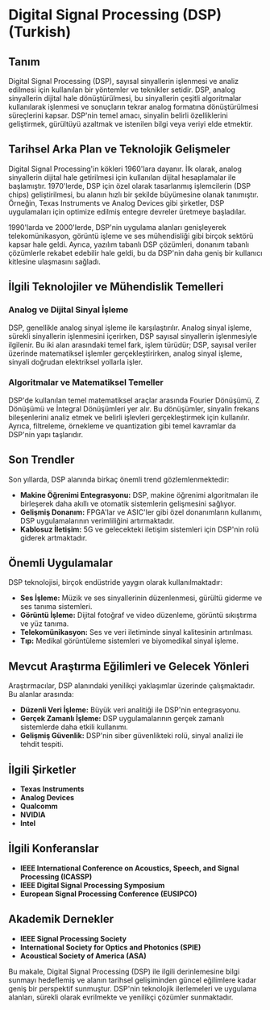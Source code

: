 # Digital Signal Processing (DSP) (Turkish)

## Tanım

Digital Signal Processing (DSP), sayısal sinyallerin işlenmesi ve analiz edilmesi için kullanılan bir yöntemler ve teknikler setidir. DSP, analog sinyallerin dijital hale dönüştürülmesi, bu sinyallerin çeşitli algoritmalar kullanılarak işlenmesi ve sonuçların tekrar analog formatına dönüştürülmesi süreçlerini kapsar. DSP'nin temel amacı, sinyalin belirli özelliklerini geliştirmek, gürültüyü azaltmak ve istenilen bilgi veya veriyi elde etmektir.

## Tarihsel Arka Plan ve Teknolojik Gelişmeler

Digital Signal Processing'in kökleri 1960'lara dayanır. İlk olarak, analog sinyallerin dijital hale getirilmesi için kullanılan dijital hesaplamalar ile başlamıştır. 1970'lerde, DSP için özel olarak tasarlanmış işlemcilerin (DSP chips) geliştirilmesi, bu alanın hızlı bir şekilde büyümesine olanak tanımıştır. Örneğin, Texas Instruments ve Analog Devices gibi şirketler, DSP uygulamaları için optimize edilmiş entegre devreler üretmeye başladılar.

1990'larda ve 2000'lerde, DSP'nin uygulama alanları genişleyerek telekomünikasyon, görüntü işleme ve ses mühendisliği gibi birçok sektörü kapsar hale geldi. Ayrıca, yazılım tabanlı DSP çözümleri, donanım tabanlı çözümlerle rekabet edebilir hale geldi, bu da DSP'nin daha geniş bir kullanıcı kitlesine ulaşmasını sağladı.

## İlgili Teknolojiler ve Mühendislik Temelleri

### Analog ve Dijital Sinyal İşleme

DSP, genellikle analog sinyal işleme ile karşılaştırılır. Analog sinyal işleme, sürekli sinyallerin işlenmesini içerirken, DSP sayısal sinyallerin işlenmesiyle ilgilenir. Bu iki alan arasındaki temel fark, işlem türüdür; DSP, sayısal veriler üzerinde matematiksel işlemler gerçekleştirirken, analog sinyal işleme, sinyali doğrudan elektriksel yollarla işler.

### Algoritmalar ve Matematiksel Temeller

DSP'de kullanılan temel matematiksel araçlar arasında Fourier Dönüşümü, Z Dönüşümü ve İntegral Dönüşümleri yer alır. Bu dönüşümler, sinyalin frekans bileşenlerini analiz etmek ve belirli işlevleri gerçekleştirmek için kullanılır. Ayrıca, filtreleme, örnekleme ve quantization gibi temel kavramlar da DSP'nin yapı taşlarıdır.

## Son Trendler

Son yıllarda, DSP alanında birkaç önemli trend gözlemlenmektedir:

- **Makine Öğrenimi Entegrasyonu:** DSP, makine öğrenimi algoritmaları ile birleşerek daha akıllı ve otomatik sistemlerin gelişmesini sağlıyor.
- **Gelişmiş Donanım:** FPGA'lar ve ASIC'ler gibi özel donanımların kullanımı, DSP uygulamalarının verimliliğini artırmaktadır.
- **Kablosuz İletişim:** 5G ve gelecekteki iletişim sistemleri için DSP'nin rolü giderek artmaktadır.

## Önemli Uygulamalar

DSP teknolojisi, birçok endüstride yaygın olarak kullanılmaktadır:

- **Ses İşleme:** Müzik ve ses sinyallerinin düzenlenmesi, gürültü giderme ve ses tanıma sistemleri.
- **Görüntü İşleme:** Dijital fotoğraf ve video düzenleme, görüntü sıkıştırma ve yüz tanıma.
- **Telekomünikasyon:** Ses ve veri iletiminde sinyal kalitesinin artırılması.
- **Tıp:** Medikal görüntüleme sistemleri ve biyomedikal sinyal işleme.

## Mevcut Araştırma Eğilimleri ve Gelecek Yönleri

Araştırmacılar, DSP alanındaki yenilikçi yaklaşımlar üzerinde çalışmaktadır. Bu alanlar arasında:

- **Düzenli Veri İşleme:** Büyük veri analitiği ile DSP'nin entegrasyonu.
- **Gerçek Zamanlı İşleme:** DSP uygulamalarının gerçek zamanlı sistemlerde daha etkili kullanımı.
- **Gelişmiş Güvenlik:** DSP'nin siber güvenlikteki rolü, sinyal analizi ile tehdit tespiti.

## İlgili Şirketler

- **Texas Instruments**
- **Analog Devices**
- **Qualcomm**
- **NVIDIA**
- **Intel**

## İlgili Konferanslar

- **IEEE International Conference on Acoustics, Speech, and Signal Processing (ICASSP)**
- **IEEE Digital Signal Processing Symposium**
- **European Signal Processing Conference (EUSIPCO)**

## Akademik Dernekler

- **IEEE Signal Processing Society**
- **International Society for Optics and Photonics (SPIE)**
- **Acoustical Society of America (ASA)**

Bu makale, Digital Signal Processing (DSP) ile ilgili derinlemesine bilgi sunmayı hedeflemiş ve alanın tarihsel gelişiminden güncel eğilimlere kadar geniş bir perspektif sunmuştur. DSP'nin teknolojik ilerlemeleri ve uygulama alanları, sürekli olarak evrilmekte ve yenilikçi çözümler sunmaktadır.